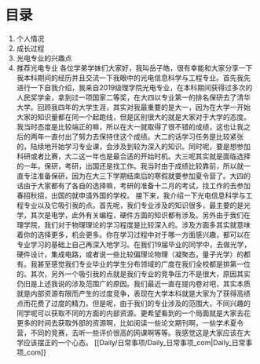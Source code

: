 # 目录
1. 个人情况
2. 成长过程
3. 光电专业的兴趣点
4. 推荐光电专业
各位学弟学妹们大家好，我叫岳子皓，很有幸能和大家分享一下我本科期间的经历并且交流一下我眼中的光电信息科学与工程专业。首先我先进行一下自我介绍，我来自2019级理学院光电专业，在本科期间获得过多次的人民奖学金，拿到过一项国家二等奖，在大四以专业第一的排名保研去了清华大学。回顾我四年的大学生涯，其实对我最重要的是大一，因为在大学一开始大家的知识量都在同一个起跑线，但是区别很大的就是大家对于大学的态度。我当时态度是比较端正的嘛，所以在大一就取得了很不错的成绩，这也让我之后的两年一直付出了努力去保持住这个成绩。大二的话学习任务是比较紧张的，陆续地开始学习专业课，会涉及到较为深入的知识。同时呢，要是想参加科研或者比赛，大二这一年也是最合适的开始时机。大三呢其实就是面临选择的一年，保研，考研，出国还是找工作。我当时由于成绩比较靠前，所以就一直专注准备保研，因为在大三下学期结束后的寒假就要参加夏令营了。大四的话由于大家都有了各自的选择嘛，考研的准备十二月的考试，找工作的去参加春招秋招，出国的就申请外国的学校。
接下来，我介绍一下光电信息科学与工程专业以及它吸引我的点。首先呢，我们专业涉及的知识很多，最主要的是光学，其次是电学，此外有关编程，硬件方面的知识都有涉及。另外由于我们在理学院，我们对于物理理论的学习程度是比较深入的。涉及方面多其实就意味着你的选择更多，机会更多。你在学习过程中对于哪一方面感兴趣，都可以在专业学习的基础上自己再深入地学习。在我们19届毕业的同学中，去做光学，硬件设计，集成电路，或者说一些比较偏理论物理（凝聚态，量子光学）的都有。我甚至感觉我们专业毕业的学生分布领域的广度在我们全校都是排第一位的。其次，另外一个吸引我的点就是我们专业的竞争压力不是很大，原因其实仍旧是上述我说的涉及范围广的原因。我们最近一直在提内卷对吧，其实本质就是内部资源有限而产生的过度竞争，表现在大学本科就是大家为了获得高绩点而花费了过度的精力。但是呢，由于我们的专业涉及的范围大，不同兴趣的同学呢可以获取不同的方面的内部资源。更希望看到的一个局面就是大家去花更多的时间去获取外部的资源啊，比如阅读一些论文期刊啊，一些学术夏令营，不同的竞赛，去听一些评价很高的网课啊等等。我感觉这是大家应该在大学应该摆正的一个心态。
[[Daily/日常事项/Daily_日常事项_com|Daily_日常事项_com]]